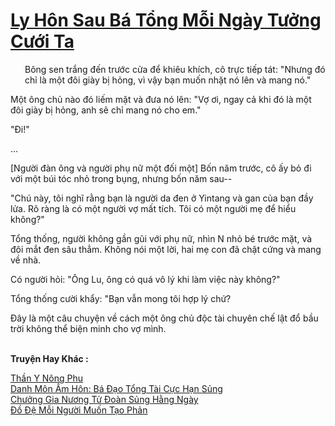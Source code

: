 <a href="https://truyentiki.com/ly-hon-sau-ba-tong-moi-ngay-tuong-cuoi-ta.33555/" title="Ly Hôn Sau Bá Tổng Mỗi Ngày Tưởng Cưới Ta"><h1>Ly Hôn Sau Bá Tổng Mỗi Ngày Tưởng Cưới Ta</h1></a><div style="display:table"><img align="right" style="float: left; padding: 10px;" src="https://truyentiki.com/images/story/200x260/33555.jpg" alt="">Bông sen trắng đến trước cửa để khiêu khích, cô trực tiếp tát: "Nhưng đó chỉ là một đôi giày bị hỏng, vì vậy bạn muốn nhặt nó lên và mang nó." <p></p> Một ông chủ nào đó liếm mặt và đưa nó lên: "Vợ ơi, ngay cả khi đó là một đôi giày bị hỏng, anh sẽ chỉ mang nó cho em." <p></p> "Đi!" <p></p> ... <p></p> [Người đàn ông và người phụ nữ một đối một] Bốn năm trước, cô ấy bỏ đi với một búi tóc nhỏ trong bụng, nhưng bốn năm sau-- <p></p> "Chú này, tôi nghĩ rằng bạn là người da đen ở Yintang và gan của bạn đầy lửa. Rõ ràng là có một người vợ mất tích. Tôi có một người mẹ để hiểu không?" <p></p> Tổng thống, người không gần gũi với phụ nữ, nhìn N nhỏ bé trước mặt, và đôi mắt đen sâu thẳm. Không nói một lời, hai mẹ con đã chật cứng và mang về nhà. <p></p> Có người hỏi: "Ông Lu, ông có quá vô lý khi làm việc này không?" <p></p> Tổng thống cười khẩy: "Bạn vẫn mong tôi hợp lý chứ? <p></p> Đây là một câu chuyện về cách một ông chủ độc tài chuyên chế lật đổ bầu trời không thể biện minh cho vợ mình.</div><p><br><b>Truyện Hay Khác :</b></p><a href="https://truyentiki.com/than-y-nong-phu.33554/" alt="Thần Y Nông Phu">Thần Y Nông Phu</a><br/><a href="https://github.com/nownovels/top500/tree/master/truyenhay/33932/" alt="Danh Môn Ấm Hôn: Bá Đạo Tổng Tài Cực Hạn Sủng">Danh Môn Ấm Hôn: Bá Đạo Tổng Tài Cực Hạn Sủng</a><br/><a href="https://github.com/nownovels/top500/tree/master/truyenhay/33903/" alt="Chưởng Gia Nương Tử Đoàn Sủng Hằng Ngày">Chưởng Gia Nương Tử Đoàn Sủng Hằng Ngày</a><br/><a href="https://github.com/nownovels/top500/tree/master/truyenhay/33860/" alt="Đồ Đệ Mỗi Người Muốn Tạo Phản">Đồ Đệ Mỗi Người Muốn Tạo Phản</a><br/>